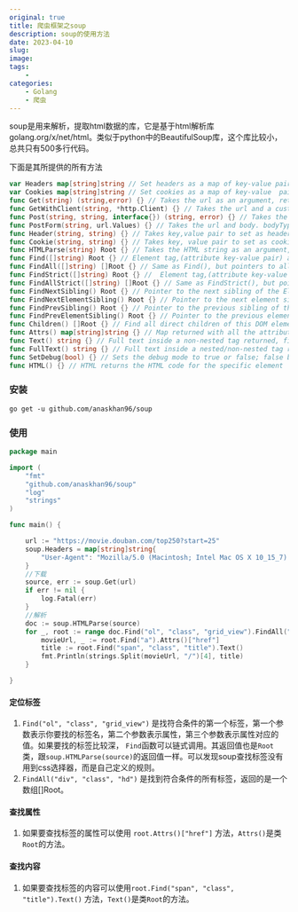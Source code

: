 ```yaml
---
original: true
title: 爬虫框架之soup
description: soup的使用方法
date: 2023-04-10
slug: 
image: 
tags:
    - 
categories:
    - Golang
    - 爬虫
---
```


soup是用来解析，提取html数据的库，它是基于html解析库golang.org/x/net/html。类似于python中的BeautifulSoup库，这个库比较小，总共只有500多行代码。

下面是其所提供的所有方法

```go
var Headers map[string]string // Set headers as a map of key-value pairs, an alternative to calling Header() individually
var Cookies map[string]string // Set cookies as a map of key-value  pairs, an alternative to calling Cookie() individually
func Get(string) (string,error) {} // Takes the url as an argument, returns HTML string
func GetWithClient(string, *http.Client) {} // Takes the url and a custom HTTP client as arguments, returns HTML string
func Post(string, string, interface{}) (string, error) {} // Takes the url, bodyType, and payload as an argument, returns HTML string
func PostForm(string, url.Values) {} // Takes the url and body. bodyType is set to "application/x-www-form-urlencoded"
func Header(string, string) {} // Takes key,value pair to set as headers for the HTTP request made in Get()
func Cookie(string, string) {} // Takes key, value pair to set as cookies to be sent with the HTTP request in Get()
func HTMLParse(string) Root {} // Takes the HTML string as an argument, returns a pointer to the DOM constructed
func Find([]string) Root {} // Element tag,(attribute key-value pair) as argument, pointer to first occurence returned
func FindAll([]string) []Root {} // Same as Find(), but pointers to all occurrences returned
func FindStrict([]string) Root {} //  Element tag,(attribute key-value pair) as argument, pointer to first occurence returned with exact matching values
func FindAllStrict([]string) []Root {} // Same as FindStrict(), but pointers to all occurrences returned
func FindNextSibling() Root {} // Pointer to the next sibling of the Element in the DOM returned
func FindNextElementSibling() Root {} // Pointer to the next element sibling of the Element in the DOM returned
func FindPrevSibling() Root {} // Pointer to the previous sibling of the Element in the DOM returned
func FindPrevElementSibling() Root {} // Pointer to the previous element sibling of the Element in the DOM returned
func Children() []Root {} // Find all direct children of this DOM element
func Attrs() map[string]string {} // Map returned with all the attributes of the Element as lookup to their respective values
func Text() string {} // Full text inside a non-nested tag returned, first half returned in a nested one
func FullText() string {} // Full text inside a nested/non-nested tag returned
func SetDebug(bool) {} // Sets the debug mode to true or false; false by default
func HTML() {} // HTML returns the HTML code for the specific element
```

### 安装

`go get -u github.com/anaskhan96/soup`

### 使用

```go
package main

import (
	"fmt"
	"github.com/anaskhan96/soup"
	"log"
	"strings"
)

func main() {

	url := "https://movie.douban.com/top250?start=25"
	soup.Headers = map[string]string{
		"User-Agent": "Mozilla/5.0 (Macintosh; Intel Mac OS X 10_15_7) AppleWebKit/537.36 (KHTML, like Gecko) Chrome/111.0.0.0 Safari/537.36",
	}
	//下载
	source, err := soup.Get(url)
	if err != nil {
		log.Fatal(err)
	}
	//解析
	doc := soup.HTMLParse(source)
	for _, root := range doc.Find("ol", "class", "grid_view").FindAll("div", "class", "hd") {
		movieUrl, _ := root.Find("a").Attrs()["href"]
		title := root.Find("span", "class", "title").Text()
		fmt.Println(strings.Split(movieUrl, "/")[4], title)
	}

}
```

#### 定位标签

1. `Find("ol", "class", "grid_view")` 是找符合条件的第一个标签，第一个参数表示你要找的标签名，第二个参数表示属性，第三个参数表示属性对应的值。如果要找的标签比较深， `Find`函数可以链式调用。其返回值也是`Root`类，跟`soup.HTMLParse(source)`的返回值一样。可以发现soup查找标签没有用到css选择器，而是自己定义的规则。
2. `FindAll("div", "class", "hd")` 是找到符合条件的所有标签，返回的是一个数组[]Root。

#### 查找属性

1. 如果要查找标签的属性可以使用 `root.Attrs()["href"]` 方法，`Attrs()`是类`Root`的方法。

#### 查找内容

1. 如果要查找标签的内容可以使用`root.Find("span", "class", "title").Text()` 方法，`Text()`是类`Root`的方法。

